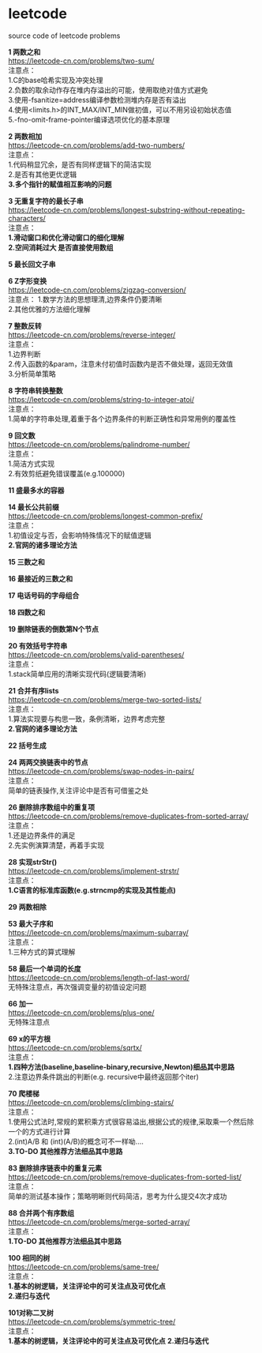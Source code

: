 # leetcode
source code of leetcode problems

**1 两数之和**  
https://leetcode-cn.com/problems/two-sum/    
注意点：  
1.C的base哈希实现及冲突处理  
2.负数的取余动作存在堆内存溢出的可能，使用取绝对值方式避免  
3.使用-fsanitize=address编译参数检测堆内存是否有溢出   
4.使用<limits.h>的INT_MAX/INT_MIN做初值，可以不用另设初始状态值   
5.-fno-omit-frame-pointer编译选项优化的基本原理   

**2 两数相加**   
https://leetcode-cn.com/problems/add-two-numbers/  
注意点：  
1.代码稍显冗余，是否有同样逻辑下的简洁实现   
2.是否有其他更优逻辑   
**3.多个指针的赋值相互影响的问题** 

**3 无重复字符的最长子串**  
https://leetcode-cn.com/problems/longest-substring-without-repeating-characters/    
注意点：  
**1.滑动窗口和优化滑动窗口的细化理解**  
**2.空间消耗过大 是否直接使用数组**   

**5 最长回文子串**  

**6 Z字形变换**  
https://leetcode-cn.com/problems/zigzag-conversion/   
注意点： 
1.数学方法的思想理清,边界条件仍要清晰  
2.其他优雅的方法细化理解    

**7 整数反转**  
https://leetcode-cn.com/problems/reverse-integer/   
注意点：    
1.边界判断  
2.传入函数的&param，注意未付初值时函数内是否不做处理，返回无效值  
3.分析简单策略　   

**8 字符串转换整数**  
https://leetcode-cn.com/problems/string-to-integer-atoi/  
注意点：  
1.简单的字符串处理,着重于各个边界条件的判断正确性和异常用例的覆盖性    

**9 回文数**  
https://leetcode-cn.com/problems/palindrome-number/   
注意点：   
1.简洁方式实现   
2.有效剪纸避免错误覆盖(e.g.100000) 

**11 盛最多水的容器**  

**14 最长公共前缀**  
https://leetcode-cn.com/problems/longest-common-prefix/   
注意点：   
1.初值设定与否，会影响特殊情况下的赋值逻辑   
**2.官网的诸多理论方法**  

**15 三数之和**  

**16 最接近的三数之和**  

**17 电话号码的字母组合**   

**18 四数之和**  

**19 删除链表的倒数第N个节点**   

**20 有效括号字符串**  
https://leetcode-cn.com/problems/valid-parentheses/   
注意点：   
1.stack简单应用的清晰实现代码(逻辑要清晰)   

**21 合并有序lists**  
https://leetcode-cn.com/problems/merge-two-sorted-lists/   
注意点：  
1.算法实现要与构思一致，条例清晰，边界考虑完整    
**2.官网的诸多理论方法**  

**22 括号生成**  

**24 两两交换链表中的节点**  
https://leetcode-cn.com/problems/swap-nodes-in-pairs/  
注意点：  
简单的链表操作,关注评论中是否有可借鉴之处  

**26 删除排序数组中的重复项**  
https://leetcode-cn.com/problems/remove-duplicates-from-sorted-array/  
注意点：  
1.还是边界条件的满足    
2.先实例演算清楚，再着手实现  

**28 实现strStr()**   
https://leetcode-cn.com/problems/implement-strstr/   
注意点：  
**1.C语言的标准库函数(e.g.strncmp的实现及其性能点)**   

**29 两数相除**	

**53 最大子序和**  
https://leetcode-cn.com/problems/maximum-subarray/   
注意点：  
1.三种方式的算式理解   

**58 最后一个单词的长度**   
https://leetcode-cn.com/problems/length-of-last-word/   
无特殊注意点，再次强调变量的初值设定问题   

**66 加一**   
https://leetcode-cn.com/problems/plus-one/  
无特殊注意点   

**69 x的平方根**  
https://leetcode-cn.com/problems/sqrtx/   
注意点：  
**1.四种方法(baseline,baseline-binary,recursive,Newton)细品其中思路**  
2.注意边界条件跳出的判断(e.g. recursive中最终返回那个iter)   

**70 爬楼梯**  
https://leetcode-cn.com/problems/climbing-stairs/   
注意点：  
1.使用公式法时,常规的累积乘方式很容易溢出,根据公式的规律,采取乘一个然后除一个的方式进行计算  
2.(int)A/B 和 (int)(A/B)的概念可不一样呦....    
**3.TO-DO 其他推荐方法细品其中思路**

**83 删除排序链表中的重复元素**  
https://leetcode-cn.com/problems/remove-duplicates-from-sorted-list/  
注意点：  
简单的测试基本操作；策略明晰则代码简洁，思考为什么提交4次才成功   

**88 合并两个有序数组**  
https://leetcode-cn.com/problems/merge-sorted-array/  
注意点：  
**1.TO-DO 其他推荐方法细品其中思路**

**100 相同的树**  
https://leetcode-cn.com/problems/same-tree/  
注意点：  
**1.基本的树逻辑，关注评论中的可关注点及可优化点**  
**2.递归与迭代**     

**101对称二叉树**  
https://leetcode-cn.com/problems/symmetric-tree/  
注意点：  
**1.基本的树逻辑，关注评论中的可关注点及可优化点**
**2.递归与迭代**     



